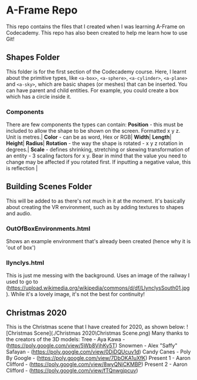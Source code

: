 # A-Frame Repo
This repo contains the files that I created when I was learning A-Frame on Codecademy. This repo has also been created to help me learn how to use Git!

## Shapes Folder
This folder is for the first section of the Codecademy course. Here, I learnt about the primitive types, like `<a-box>`, `<a-sphere>`, `<a-cylinder>`, `<a-plane>` and `<a-sky>`, which are basic shapes (or meshes) that can be inserted.
You can have parent and child entities. For example, you could create a box which has a circle inside it.

### Components
There are few components the types can contain:
**Position** - this must be included to allow the shape to be shown on the screen. Formatted x y z. Unit is metres.|
**Color** - can be as word, Hex or RGB|
**Width**|
**Length**|
**Height**|
**Radius**|
**Rotation** - the way the shape is rotated - x y z rotation in degrees.|
**Scale** - defines shrinking, stretching or skewing transformation of an entity - 3 scaling factors for x y. Bear in mind that the value you need to change may be affected if you rotated first. If inputting a negative value, this is reflection |

## Building Scenes Folder
This will be added to as there's not much in it at the moment. It's basically about creating the VR environment, such as by adding textures to shapes and audio.

### OutOfBoxEnvironments.html
Shows an example environment that's already been created (hence why it is 'out of box')

### llynclys.html
This is just me messing with the background. Uses an image of the railway I used to go to (https://upload.wikimedia.org/wikipedia/commons/d/df/LlynclysSouth01.jpg). While it's a lovely image, it's not the best for continuity!

## Christmas 2020
This is the Christmas scene that I have created for 2020, as shown below:
![Christmas Scene](./Christmas 2020\Christmas Scene.png)
Many thanks to the creators of the 3D models:
Tree - Aya Kawa - (https://poly.google.com/view/5Wb8VjhKy5T)
Snowmen - Alex "Saffy" Safayan - (https://poly.google.com/view/0DiDQUcuv1d)
Candy Canes - Poly By Google - (https://poly.google.com/view/7DbOKA1uXfK)
Present 1 - Aaron Clifford - (https://poly.google.com/view/8wyQNiCKMBP)
Present 2 - Aaron Clifford - (https://poly.google.com/view/fTQnwgjpcuv)
